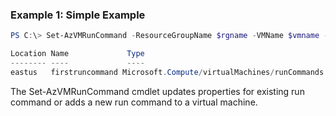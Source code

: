 ### Example 1: Simple Example
```powershell
PS C:\> Set-AzVMRunCommand -ResourceGroupName $rgname -VMName $vmname -Location $Location $locationname -RunCommandName 'firstruncommand' 

Location Name             Type
-------- ----             ----
eastus   firstruncommand Microsoft.Compute/virtualMachines/runCommands
```

The Set-AzVMRunCommand cmdlet updates properties for existing run command or adds a new run command to a virtual machine.
